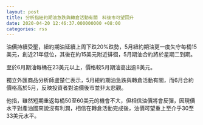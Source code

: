 ```yaml
---
layout: post
title: 分析指紐約期油急跌與轉倉活動有關　料後市可望回升
date: 2020-04-20 12:46:37.000000000 +08:00
categories: rss
---
```


油價持續受壓，紐約期油延續上周下跌20%跌勢，5月紐約期油更一度失守每桶15美元，創近21年低位，其後在約15美元附近徘徊，5月期油合約將於星期二到期。

至於6月期油每桶在23美元以上，價格較5月期油高出逾8美元。

獨立外匯商品分析師盧楚仁表示，5月紐約期油急跌與轉倉活動有關，而6月合約價格高於5月，反映投資者對油價後市並非太悲觀。

他指，雖然短期重返每桶50至60美元的機會不大，但相信油價將會反彈，因現價水平對產油國來說沒有利潤，相信在轉倉活動完成後，油價可望重上至介乎30至33美元水平。
